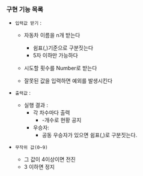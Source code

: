 ### 구현 기능 목록

- `입력값 받기` :

  - 자동차 이름을 n개 받는다

    - 쉼표(,)기준으로 구분짓는다
    - 5자 이하만 가능하다

  - 시도할 횟수를 Number로 받는다
  - 잘못된 값을 입력하면 예외를 발생시킨다

- `출력값` :

  - 실행 결과 :
    - 각 차수마다 출력
      - -개수로 현황 공지
    - 우승자:
      - 공동 우승자가 있으면 쉼표(,)로 구분짓는다.

- `무작위 값(0~9)`
  - 그 값이 4이상이면 전진
  - 3 이하면 정지
